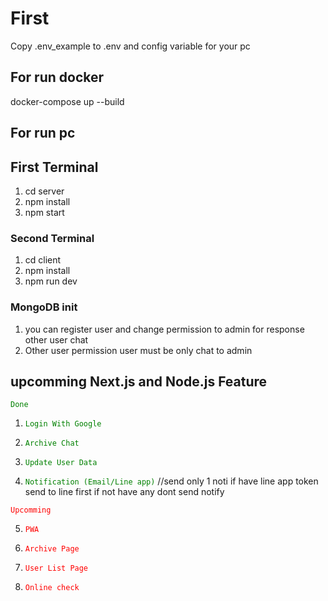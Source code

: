 # First

Copy .env_example to .env and config variable for your pc

## For run docker

docker-compose up --build

## For run pc

## First Terminal

1. cd server
2. npm install
3. npm start

### Second Terminal

1. cd client
2. npm install
3. npm run dev

### MongoDB init

1. you can register user and change permission to admin for response other user chat
2. Other user permission user must be only chat to admin

## upcomming Next.js and Node.js Feature

<code style="color : green">Done</code>

1. <code style="color: green;">Login With Google</code>

2. <code style="color: green;">Archive Chat</code>

3. <code style="color: green;">Update User Data</code>

4. <code style="color: green;">Notification (Email/Line app)</code> //send only 1 noti if have line app token send to line first if not have any dont send notify

<code style="color: red;">Upcomming</code>

5. <code style="color: red;">PWA</code>

6. <code style="color: red;">Archive Page</code>

7. <code style="color: red;">User List Page</code>

8. <code style="color: red;">Online check</code>
